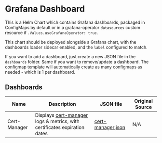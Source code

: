 # Grafana Dashboard

This is a Helm Chart which contains Grafana dashboards, packaged in ConfigMaps by default or in a grafana-operator `datasources` custom resource if `.Values.useGrafanaOperator: true`.

This chart should be deployed alongside a Grafana chart, with the dashboards loader sidecar enabled, and the `label` configured to match.

If you want to add a dashboard, just create a new JSON file in the `dashboards` folder. Same if you want to remove/update a dashboard. The configmap template will automatically create as many configmaps as needed - which is 1 per dashboard.

## Dashboards

Name | Description | JSON file | Original Source
--- | --- | --- | ---
Cert-Manager | Displays [cert-manager](https://github.com/jetstack/cert-manager) logs & metrics, with certificates expiration dates | [cert-manager.json](dashboards/cert-manager.json) | N/A 

